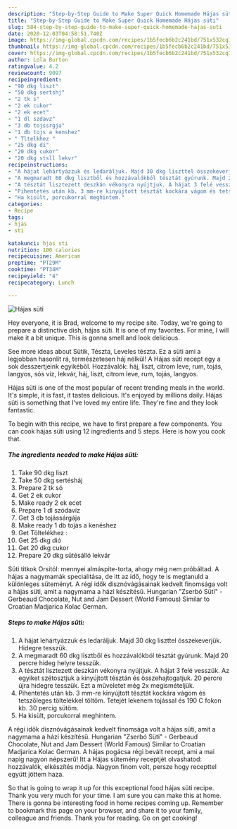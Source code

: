 ```yaml
---
description: "Step-by-Step Guide to Make Super Quick Homemade Hájas süti"
title: "Step-by-Step Guide to Make Super Quick Homemade Hájas süti"
slug: 584-step-by-step-guide-to-make-super-quick-homemade-hajas-suti
date: 2020-12-03T04:58:51.740Z
image: https://img-global.cpcdn.com/recipes/1b5fecb6b2c241bd/751x532cq70/hajas-suti-recept-foto.jpg
thumbnail: https://img-global.cpcdn.com/recipes/1b5fecb6b2c241bd/751x532cq70/hajas-suti-recept-foto.jpg
cover: https://img-global.cpcdn.com/recipes/1b5fecb6b2c241bd/751x532cq70/hajas-suti-recept-foto.jpg
author: Lola Burton
ratingvalue: 4.2
reviewcount: 9097
recipeingredient:
- "90 dkg liszt"
- "50 dkg sertshj"
- "2 tk s"
- "2 ek cukor"
- "2 ek ecet"
- "1 dl szdavz"
- "3 db tojssrgja"
- "1 db tojs a kenshez"
- " Tltelkhez "
- "25 dkg di"
- "20 dkg cukor"
- "20 dkg stsll lekvr"
recipeinstructions:
- "A hájat lehártyázzuk és ledaráljuk. Majd 30 dkg liszttel összekeverjük. Hidegre tesszük."
- "A megmaradt 60 dkg lisztből és hozzávalókból tésztát gyúrunk. Majd 20 percre hideg helyre tesszük."
- "A tésztát lisztezett deszkán vékonyra nyújtjuk. A hájat 3 felé vesszük. Az egyiket szétosztjuk a kinyújtott tésztán és összehajtogatjuk. 20 percre újra hidegre tesszük. Ezt a műveletet még 2x megismételjük."
- "Pihentetés után kb. 3 mm-re kinyújtott tésztát kockára vágom és tetszőleges töltelékkel töltöm. Tetejét lekenem tojással és 190 C fokon kb. 30 percig sütöm."
- "Ha kisült, porcukorral meghintem."
categories:
- Recipe
tags:
- hjas
- sti

katakunci: hjas sti 
nutrition: 100 calories
recipecuisine: American
preptime: "PT29M"
cooktime: "PT34M"
recipeyield: "4"
recipecategory: Lunch

---
```



![Hájas süti](https://img-global.cpcdn.com/recipes/1b5fecb6b2c241bd/751x532cq70/hajas-suti-recept-foto.jpg)

Hey everyone, it is Brad, welcome to my recipe site. Today, we're going to prepare a distinctive dish, hájas süti. It is one of my favorites. For mine, I will make it a bit unique. This is gonna smell and look delicious.

See more ideas about Sütik, Tészta, Leveles tészta. Ez a süti ami a legjobban hasonlít rá, természetesen háj nélkül! A Hájas süti recept egy a sok desszertjeink egyikéből. Hozzávalók: háj, liszt, citrom leve, rum, tojás, langyos, sós víz, lekvár, háj, liszt, citrom leve, rum, tojás, langyos.

Hájas süti is one of the most popular of recent trending meals in the world. It's simple, it is fast, it tastes delicious. It's enjoyed by millions daily. Hájas süti is something that I've loved my entire life. They're fine and they look fantastic.


To begin with this recipe, we have to first prepare a few components. You can cook hájas süti using 12 ingredients and 5 steps. Here is how you cook that.

<!--inarticleads1-->

##### The ingredients needed to make Hájas süti:

1. Take 90 dkg liszt
1. Take 50 dkg sertésháj
1. Prepare 2 tk só
1. Get 2 ek cukor
1. Make ready 2 ek ecet
1. Prepare 1 dl szódavíz
1. Get 3 db tojássárgája
1. Make ready 1 db tojás a kenéshez
1. Get  Töltelékhez :
1. Get 25 dkg dió
1. Get 20 dkg cukor
1. Prepare 20 dkg sütésálló lekvár


Süti titkok Orsitól: mennyei almáspite-torta, ahogy még nem próbáltad. A hájas a nagymamák specialitása, de itt az idő, hogy te is megtanuld a különleges süteményt. A régi idők disznóvágásainak kedvelt finomsága volt a hájas süti, amit a nagymama a házi készítésű. Hungarian &#34;Zserbó Süti&#34; - Gerbeaud Chocolate, Nut and Jam Dessert (World Famous) Similar to Croatian Madjarica Kolac German. 

<!--inarticleads2-->

##### Steps to make Hájas süti:

1. A hájat lehártyázzuk és ledaráljuk. Majd 30 dkg liszttel összekeverjük. Hidegre tesszük.
1. A megmaradt 60 dkg lisztből és hozzávalókból tésztát gyúrunk. Majd 20 percre hideg helyre tesszük.
1. A tésztát lisztezett deszkán vékonyra nyújtjuk. A hájat 3 felé vesszük. Az egyiket szétosztjuk a kinyújtott tésztán és összehajtogatjuk. 20 percre újra hidegre tesszük. Ezt a műveletet még 2x megismételjük.
1. Pihentetés után kb. 3 mm-re kinyújtott tésztát kockára vágom és tetszőleges töltelékkel töltöm. Tetejét lekenem tojással és 190 C fokon kb. 30 percig sütöm.
1. Ha kisült, porcukorral meghintem.


A régi idők disznóvágásainak kedvelt finomsága volt a hájas süti, amit a nagymama a házi készítésű. Hungarian &#34;Zserbó Süti&#34; - Gerbeaud Chocolate, Nut and Jam Dessert (World Famous) Similar to Croatian Madjarica Kolac German. A hájas pogácsa régi bevált recept, ami a mai napig nagyon népszerű! Itt a Hájas sütemény receptjét olvashatod: hozzávalók, elkészítés módja. Nagyon finom volt, persze hogy recepttel együtt jöttem haza. 

So that is going to wrap it up for this exceptional food hájas süti recipe. Thank you very much for your time. I am sure you can make this at home. There is gonna be interesting food in home recipes coming up. Remember to bookmark this page on your browser, and share it to your family, colleague and friends. Thank you for reading. Go on get cooking!
